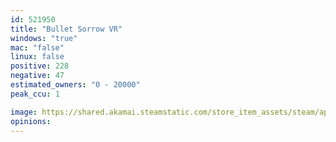 ```yaml
---
id: 521950
title: "Bullet Sorrow VR"
windows: "true"
mac: "false"
linux: false
positive: 228
negative: 47
estimated_owners: "0 - 20000"
peak_ccu: 1

image: https://shared.akamai.steamstatic.com/store_item_assets/steam/apps/521950/header.jpg?t=1509753257
opinions:
---
```

